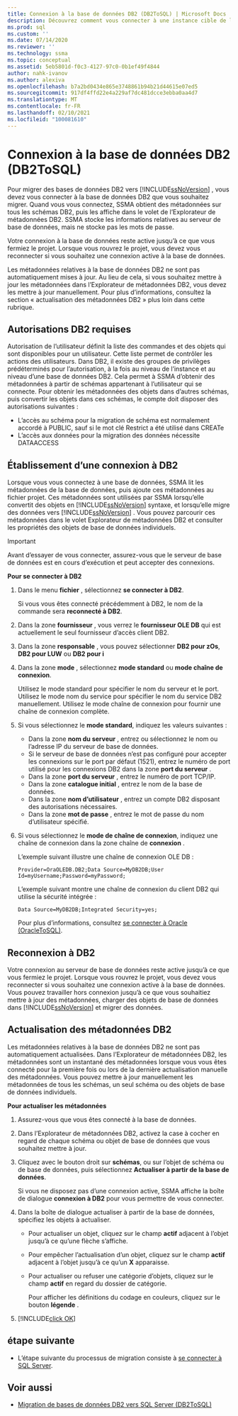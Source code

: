```yaml
---
title: Connexion à la base de données DB2 (DB2ToSQL) | Microsoft Docs
description: Découvrez comment vous connecter à une instance cible de la base de données DB2 pour migrer des bases de données DB2. SSMA obtient des métadonnées sur tous les schémas DB2.
ms.prod: sql
ms.custom: ''
ms.date: 07/14/2020
ms.reviewer: ''
ms.technology: ssma
ms.topic: conceptual
ms.assetid: 5eb5801d-f0c3-4127-97c0-0b1ef49f4844
author: nahk-ivanov
ms.author: alexiva
ms.openlocfilehash: b7a2bd0434e865e3748861b94b21d44615e07ed5
ms.sourcegitcommit: 917df4ffd22e4a229af7dc481dcce3ebba0aa4d7
ms.translationtype: MT
ms.contentlocale: fr-FR
ms.lasthandoff: 02/10/2021
ms.locfileid: "100081610"
---
```

# <a name="connecting-to-db2-database-db2tosql"></a>Connexion à la base de données DB2 (DB2ToSQL)

Pour migrer des bases de données DB2 vers [!INCLUDE[ssNoVersion](../../includes/ssnoversion-md.md)] , vous devez vous connecter à la base de données DB2 que vous souhaitez migrer. Quand vous vous connectez, SSMA obtient des métadonnées sur tous les schémas DB2, puis les affiche dans le volet de l’Explorateur de métadonnées DB2. SSMA stocke les informations relatives au serveur de base de données, mais ne stocke pas les mots de passe.

Votre connexion à la base de données reste active jusqu’à ce que vous fermiez le projet. Lorsque vous rouvrez le projet, vous devez vous reconnecter si vous souhaitez une connexion active à la base de données.

Les métadonnées relatives à la base de données DB2 ne sont pas automatiquement mises à jour. Au lieu de cela, si vous souhaitez mettre à jour les métadonnées dans l’Explorateur de métadonnées DB2, vous devez les mettre à jour manuellement. Pour plus d’informations, consultez la section « actualisation des métadonnées DB2 » plus loin dans cette rubrique.

## <a name="required-db2-permissions"></a>Autorisations DB2 requises

Autorisation de l’utilisateur définit la liste des commandes et des objets qui sont disponibles pour un utilisateur. Cette liste permet de contrôler les actions des utilisateurs. Dans DB2, il existe des groupes de privilèges prédéterminés pour l’autorisation, à la fois au niveau de l’instance et au niveau d’une base de données DB2. Cela permet à SSMA d’obtenir des métadonnées à partir de schémas appartenant à l’utilisateur qui se connecte. Pour obtenir les métadonnées des objets dans d’autres schémas, puis convertir les objets dans ces schémas, le compte doit disposer des autorisations suivantes :

- L’accès au schéma pour la migration de schéma est normalement accordé à PUBLIC, sauf si le mot clé Restrict a été utilisé dans CREATe
- L’accès aux données pour la migration des données nécessite DATAACCESS

## <a name="establishing-a-connection-to-db2"></a>Établissement d’une connexion à DB2

Lorsque vous vous connectez à une base de données, SSMA lit les métadonnées de la base de données, puis ajoute ces métadonnées au fichier projet. Ces métadonnées sont utilisées par SSMA lorsqu’elle convertit des objets en [!INCLUDE[ssNoVersion](../../includes/ssnoversion-md.md)] syntaxe, et lorsqu’elle migre des données vers [!INCLUDE[ssNoVersion](../../includes/ssnoversion-md.md)] . Vous pouvez parcourir ces métadonnées dans le volet Explorateur de métadonnées DB2 et consulter les propriétés des objets de base de données individuels.  

> [!IMPORTANT]
> Avant d’essayer de vous connecter, assurez-vous que le serveur de base de données est en cours d’exécution et peut accepter des connexions.

**Pour se connecter à DB2**

1. Dans le menu **fichier** , sélectionnez **se connecter à DB2**.

   Si vous vous êtes connecté précédemment à DB2, le nom de la commande sera **reconnecté à DB2**.

2. Dans la zone **fournisseur** , vous verrez le **fournisseur OLE DB** qui est actuellement le seul fournisseur d’accès client DB2.

3. Dans la zone **responsable** , vous pouvez sélectionner **DB2 pour zOs**, **DB2 pour LUW** ou **DB2 pour i**

4. Dans la zone **mode** , sélectionnez **mode standard** ou **mode chaîne de connexion**.

   Utilisez le mode standard pour spécifier le nom du serveur et le port. Utilisez le mode nom du service pour spécifier le nom du service DB2 manuellement. Utilisez le mode chaîne de connexion pour fournir une chaîne de connexion complète.

5. Si vous sélectionnez le **mode standard**, indiquez les valeurs suivantes :

   - Dans la zone **nom du serveur** , entrez ou sélectionnez le nom ou l’adresse IP du serveur de base de données.
   - Si le serveur de base de données n’est pas configuré pour accepter les connexions sur le port par défaut (1521), entrez le numéro de port utilisé pour les connexions DB2 dans la zone **port du serveur** .
   - Dans la zone **port du serveur** , entrez le numéro de port TCP/IP.
   - Dans la zone **catalogue initial** , entrez le nom de la base de données.
   - Dans la zone **nom d’utilisateur** , entrez un compte DB2 disposant des autorisations nécessaires.
   - Dans la zone **mot de passe** , entrez le mot de passe du nom d’utilisateur spécifié.

6. Si vous sélectionnez le **mode de chaîne de connexion**, indiquez une chaîne de connexion dans la zone chaîne de **connexion** .

   L’exemple suivant illustre une chaîne de connexion OLE DB :

   `Provider=OraOLEDB.DB2;Data Source=MyDB2DB;User Id=myUsername;Password=myPassword;`

   L’exemple suivant montre une chaîne de connexion du client DB2 qui utilise la sécurité intégrée :
  
   `Data Source=MyDB2DB;Integrated Security=yes;`

   Pour plus d’informations, consultez [se connecter à Oracle &#40;OracleToSQL&#41;](../../ssma/oracle/connect-to-oracle-oracletosql.md).
  
## <a name="reconnecting-to-db2"></a>Reconnexion à DB2

Votre connexion au serveur de base de données reste active jusqu’à ce que vous fermiez le projet. Lorsque vous rouvrez le projet, vous devez vous reconnecter si vous souhaitez une connexion active à la base de données. Vous pouvez travailler hors connexion jusqu’à ce que vous souhaitiez mettre à jour des métadonnées, charger des objets de base de données dans [!INCLUDE[ssNoVersion](../../includes/ssnoversion-md.md)] et migrer des données.

## <a name="refreshing-db2-metadata"></a>Actualisation des métadonnées DB2

Les métadonnées relatives à la base de données DB2 ne sont pas automatiquement actualisées. Dans l’Explorateur de métadonnées DB2, les métadonnées sont un instantané des métadonnées lorsque vous vous êtes connecté pour la première fois ou lors de la dernière actualisation manuelle des métadonnées. Vous pouvez mettre à jour manuellement les métadonnées de tous les schémas, un seul schéma ou des objets de base de données individuels.

**Pour actualiser les métadonnées**

1. Assurez-vous que vous êtes connecté à la base de données.
2. Dans l’Explorateur de métadonnées DB2, activez la case à cocher en regard de chaque schéma ou objet de base de données que vous souhaitez mettre à jour.
3. Cliquez avec le bouton droit sur **schémas**, ou sur l’objet de schéma ou de base de données, puis sélectionnez **Actualiser à partir de la base de données**.

   Si vous ne disposez pas d’une connexion active, SSMA affiche la boîte de dialogue **connexion à DB2** pour vous permettre de vous connecter.
  
4. Dans la boîte de dialogue actualiser à partir de la base de données, spécifiez les objets à actualiser.
   - Pour actualiser un objet, cliquez sur le champ **actif** adjacent à l’objet jusqu’à ce qu’une flèche s’affiche.
   - Pour empêcher l’actualisation d’un objet, cliquez sur le champ **actif** adjacent à l’objet jusqu’à ce qu’un **X** apparaisse.
   - Pour actualiser ou refuser une catégorie d’objets, cliquez sur le champ **actif** en regard du dossier de catégorie.

     Pour afficher les définitions du codage en couleurs, cliquez sur le bouton **légende** .

5. [!INCLUDE[click OK](../../includes/clickok-md.md)]

## <a name="next-step"></a>étape suivante

- L’étape suivante du processus de migration consiste à [se connecter à SQL Server](./connecting-to-sql-server-db2tosql.md).

## <a name="see-also"></a>Voir aussi

- [Migration de bases de données DB2 vers SQL Server &#40;DB2ToSQL&#41;](../../ssma/db2/migrating-db2-databases-to-sql-server-db2tosql.md)